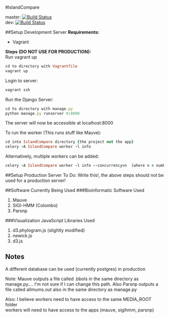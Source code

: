 #IslandCompare

master: [![Build Status](https://travis-ci.com/brinkmanlab/IslandCompare.svg?token=SoRFeR6YxfonSdfpVcpV&branch=master)](https://travis-ci.com/brinkmanlab/IslandCompare)  
dev: [![Build Status](https://travis-ci.com/brinkmanlab/IslandCompare.svg?token=SoRFeR6YxfonSdfpVcpV&branch=dev)](https://travis-ci.com/brinkmanlab/IslandCompare)

##Setup Development Server
**Requirements:**
- Vagrant

**Steps (DO NOT USE FOR PRODUCTION):**  
Run vagrant up  
``` ruby
cd to directory with Vagrantfile
vagrant up
```
Login to server:  
``` ruby
vagrant ssh
```
Run the Django Server:
``` ruby
cd to directory with manage.py
python manage.py runserver 0:8000
```
The server will now be accessible at localhost:8000  

To run the worker (This runs stuff like Mauve):  
``` ruby
cd into IslandCompare directory {the project not the app}
celery -A IslandCompare worker -l info
```

Alternatively, multiple workers can be added:
```ruby
celery -A IslandCompare worker -l info --concurrency=n  (where n = number of workers)
```
##Setup Production Server
To Do: Write this!, the above steps should not be used for a production server!

##Software Currently Being Used
###Bioinformatic Software Used
1. Mauve
2. SIGI-HMM (Colombo)
3. Parsnp

###Visualization JavaScript Libraries Used
1. d3.phylogram.js (slightly modified)
2. newick.js 
3. d3.js 


## Notes
A different database can be used (currently postgres) in production

Note: Mauve outputs a file called .bbols in the same directory as manage.py.... I'm not sure if I can change this path.
Also Parsnp outputs a file called allmums.out also in the same directory as manage.py

Also: I believe workers need to have access to the same MEDIA_ROOT folder<br>
workers will need to have access to the apps (mauve, sigihmm, parsnp)
